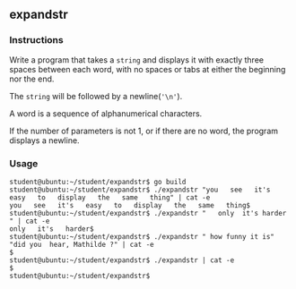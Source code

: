 ## expandstr

### Instructions

Write a program that takes a `string` and displays it with exactly three spaces
between each word, with no spaces or tabs at either the beginning nor the end.

The `string` will be followed by a newline(`'\n'`).

A word is a sequence of alphanumerical characters.

If the number of parameters is not 1, or if there are no word, the program displays
a newline.

### Usage

```console
student@ubuntu:~/student/expandstr$ go build
student@ubuntu:~/student/expandstr$ ./expandstr "you   see   it's   easy   to   display   the   same   thing" | cat -e
you   see   it's   easy   to   display   the   same   thing$
student@ubuntu:~/student/expandstr$ ./expandstr "   only  it's harder   " | cat -e
only   it's   harder$
student@ubuntu:~/student/expandstr$ ./expandstr " how funny it is" "did you  hear, Mathilde ?" | cat -e
$
student@ubuntu:~/student/expandstr$ ./expandstr | cat -e
$
student@ubuntu:~/student/expandstr$
```
